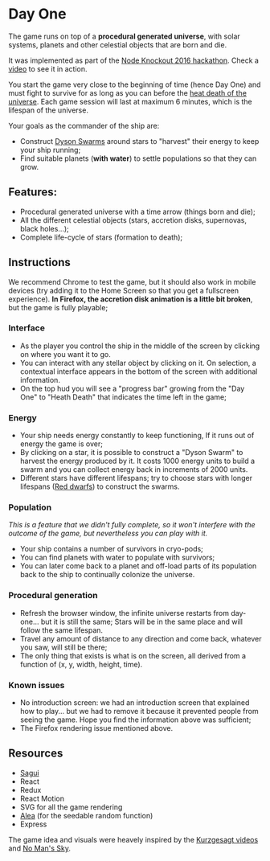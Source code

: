 # Day One

The game runs on top of a **procedural generated universe**, with solar systems, planets and other celestial objects that are born and die.

It was implemented as part of the [Node Knockout 2016 hackathon](https://www.nodeknockout.com/entries/55-batata-frita). Check a [video](https://www.youtube.com/watch?v=l-iS5pEy7V8) to see it in action.

You start the game very close to the beginning of time (hence Day One) and must fight to survive for as long as you can before the [heat death of the universe](https://en.wikipedia.org/wiki/Heat_death_of_the_universe). Each game session will last at maximum 6 minutes, which is the lifespan of the universe.

Your goals as the commander of the ship are:

- Construct [Dyson Swarms](https://en.wikipedia.org/wiki/Dyson_sphere#Dyson_swarm) around stars to "harvest" their energy to keep your ship running;
- Find suitable planets (**with water**) to settle populations so that they can grow.

## Features:

- Procedural generated universe with a time arrow (things born and die);
- All the different celestial objects (stars, accretion disks, supernovas, black holes...);
- Complete life-cycle of stars (formation to death);

## Instructions

We recommend Chrome to test the game, but it should also work in mobile devices (try adding it to the Home Screen so that you get a fullscreen experience). **In Firefox, the accretion disk animation is a little bit broken**, but the game is fully playable;

### Interface

- As the player you control the ship in the middle of the screen by clicking on where you want it to go.
- You can interact with any stellar object by clicking on it. On selection, a contextual interface appears in the bottom of the screen with additional information.
- On the top hud you will see a "progress bar" growing from the "Day One"  to "Heath Death" that indicates the time left in the game;

### Energy

- Your ship needs energy constantly to keep functioning, If it runs out of energy the game is over;
- By clicking on a star, it is possible to construct a "Dyson Swarm" to harvest the energy produced by it. It costs 1000 energy units to build a swarm and you can collect energy back in increments of 2000 units.
- Different stars have different lifespans; try to choose stars with longer lifespans ([Red dwarfs](https://en.wikipedia.org/wiki/Red_dwarf)) to construct the swarms.

### Population

*This is a feature that we didn't fully complete, so it won't interfere with the outcome of the game, but nevertheless you can play with it.*

- Your ship contains a number of survivors in cryo-pods;
- You can find planets with water to populate with survivors;
- You can later come back to a planet and off-load parts of its population back to the ship to continually colonize the universe.

### Procedural generation

- Refresh the browser window, the infinite universe restarts from day-one... but it is still the same; Stars will be in the same place and will follow the same lifespan.
- Travel any amount of distance to any direction and come back, whatever you saw, will still be there;
- The only thing that exists is what is on the screen, all derived from a function of (x, y, width, height, time).

### Known issues

- No introduction screen: we had an introduction screen that explained how to play... but we had to remove it because it prevented people from seeing the game. Hope you find the information above was sufficient;
- The Firefox rendering issue mentioned above.

## Resources

- [Sagui](http://sagui.js.org/)
- React
- Redux
- React Motion
- SVG for all the game rendering
- [Alea](https://www.npmjs.com/package/alea) (for the seedable random function)
- Express

The game idea and visuals were heavely inspired by the [Kurzgesagt videos](https://www.youtube.com/user/Kurzgesagt) and [No Man's Sky](https://www.youtube.com/watch?v=nLtmEjqzg7M).
